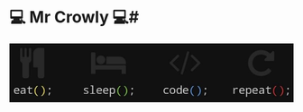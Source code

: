 
#
# 💻 Mr Crowly 💻#

![](https://github.com/nicolas-alonso-uai/nicolas-alonso-uai/blob/main/imagen.JPG) 
#
<!---
nicolas-alonso-uai/nicolas-alonso-uai is a ✨ special ✨ repository because its `README.md` (this file) appears on your GitHub profile.
You can click the Preview link to take a look at your changes.
--->

